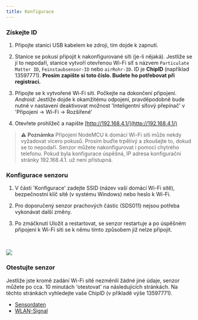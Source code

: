 ```yaml
---
title: Konfigurace
---
```

### Získejte ID
1. Připojte stanici USB kabelem ke zdroji, tím dojde k zapnutí.

2. Stanice se pokusí připojit k nakonfigurované síti (je-li nějaká). Jestliže se jí to nepodaří, stanice vytvoří otevřenou Wi-Fi síť s názvem `Particulate Matter ID`,  `Feinstaubsensor-ID` nebo `airRohr-ID`. ID je **ChipID** (například 13597771). **Prosím zapište si toto číslo. Budete ho potřebovat při registraci.**

3. Připojte se k vytvořené Wi-Fi síti. Počkejte na dokončení připojení. <br>*Android*: Jestliže dojde k okamžitému odpojení, pravděpodobně bude nutné v nastavení deaktivovat možnost 'Inteligentní síťový přepínač' v 'Připojení -> Wi-Fi -> Rozšířené'

4. Otevřete prohlížeč a napište [http://192.168.4.1/](http://192.168.4.1/)

> ⚠️ **Poznámka**  Připojení NodeMCU k domácí Wi-Fi síti může nekdy vyžadovat vícero pokusů. Prosím buďte trpělivý a zkoušejte to, dokud se to nepodaří. Senzor můžete nakonfigurovat i pomocí chytrého telefonu. Pokud byla konfigurace úspěšná, IP adresa konfigurační stránky 192.168.4.1. už není přístupná.

### Konfigurace senzoru
1. V části 'Konfigurace' zadejte SSID (název vaší domácí Wi-Fi sítě), bezpečnostní klíč sítě (v systému Windows) nebo heslo k Wi-Fi.

2. Pro doporučený senzor prachových částic (SDS011) nejsou potřeba vykonávat další změny.

3. Po zmáčknutí Uložit a restartovat, se senzor restartuje a po úspěšném připojení k Wi-Fi síti se k němu tímto způsobem již nelze připojit.

<br>

![](../docs/airrohr_config_initial.png)
<br>

### Otestujte senzor
Jestliže jste kromě zadání Wi-Fi sítě nezměnili žádné jiné údaje, senzor můžete po cca. 10 minutách 'otestovat' na následujících stránkách. Na těchto stránkách vyhledejte vaše ChipID (v příkladě výše 13597771).

 * [Sensordaten](www.madavi.de/sensor/graph.php)
 * [WLAN-Signal](www.madavi.de/sensor/signal.php)
